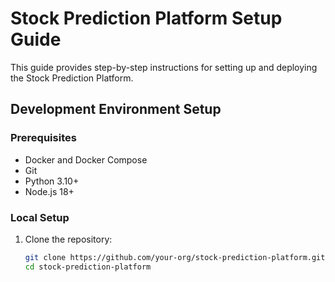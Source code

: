 # Stock Prediction Platform Setup Guide

This guide provides step-by-step instructions for setting up and deploying the Stock Prediction Platform.

## Development Environment Setup

### Prerequisites

- Docker and Docker Compose
- Git
- Python 3.10+
- Node.js 18+

### Local Setup

1. Clone the repository:
   ```bash
   git clone https://github.com/your-org/stock-prediction-platform.git
   cd stock-prediction-platform
